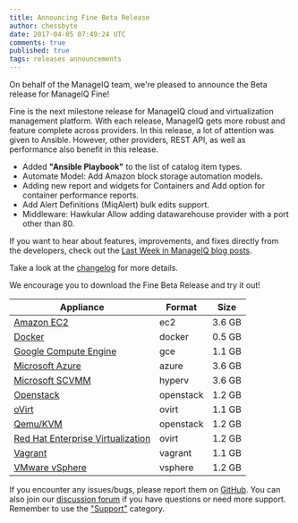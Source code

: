 ```yaml
---
title: Announcing Fine Beta Release
author: chessbyte
date: 2017-04-05 07:49:24 UTC
comments: true
published: true
tags: releases announcements
---
```


On behalf of the ManageIQ team, we're pleased to announce the Beta release for ManageIQ Fine!

Fine is the next milestone release for ManageIQ cloud and virtualization management platform. With each release, ManageIQ gets more robust and feature complete across providers. In this release, a lot of attention was given to Ansible. However, other providers, REST API, as well as performance also benefit in this release.

* Added **"Ansible Playbook"** to the list of catalog item types.
* Automate Model: Add Amazon block storage automation models.
* Adding new report and widgets for Containers and Add option for container performance reports.
* Add Alert Definitions (MiqAlert) bulk edits support.
* Middleware: Hawkular Allow adding datawarehouse provider with a port other than 80.

If you want to hear about features, improvements, and fixes directly from the developers, check out the [Last Week in ManageIQ blog posts](http://manageiq.org/blog/tags/LWIMIQ/).

Take a look at the [changelog](https://github.com/ManageIQ/manageiq/blob/fine/CHANGELOG.md/) for more details.

We encourage you to download the Fine Beta Release and try it out!


| Appliance | Format | Size |
| --------- | ------ | ---- |
| [Amazon EC2](http://releases.manageiq.org/manageiq-ec2-fine-1-beta1.vhd) | ec2 | 3.6 GB |
| [Docker](https://hub.docker.com/r/manageiq/manageiq/) | docker | 0.5 GB |
| [Google Compute Engine](http://releases.manageiq.org/manageiq-gce-fine-1-beta1.tar.gz) | gce | 1.1 GB |
| [Microsoft Azure](http://releases.manageiq.org/manageiq-azure-fine-1-beta1.vhd) | azure | 3.6 GB |
| [Microsoft SCVMM](http://releases.manageiq.org/manageiq-hyperv-fine-1-beta1.vhd) | hyperv | 3.6 GB |
| [Openstack](http://releases.manageiq.org/manageiq-openstack-fine-1-beta1.qc2) | openstack | 1.2 GB |
| [oVirt](http://releases.manageiq.org/manageiq-ovirt-fine-1-beta1.ova) | ovirt | 1.1 GB |
| [Qemu/KVM](http://releases.manageiq.org/manageiq-openstack-fine-1-beta1.qc2) | openstack | 1.2 GB |
| [Red Hat Enterprise Virtualization](http://releases.manageiq.org/manageiq-ovirt-fine-1-beta1.ova) | ovirt | 1.2 GB |
| [Vagrant](https://atlas.hashicorp.com/manageiq/fine) | vagrant | 1.1 GB |
| [VMware vSphere](http://releases.manageiq.org/manageiq-vsphere-fine-1-beta1.ova) | vsphere | 1.2 GB |


If you encounter any issues/bugs, please report them on [GitHub](https://github.com/ManageIQ/manageiq/issues). You can also join our [discussion forum](http://talk.manageiq.org/) if you have questions or need more support. Remember to use the ["Support"](http://talk.manageiq.org/c/support) category.
